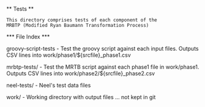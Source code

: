 ** Tests **

    This directory comprises tests of each component of the
    MRBTP (Modified Ryan Baumann Transformation Process)

*** File Index ***

groovy-script-tests	- Test the groovy script against each
			  input files. Outputs CSV lines into
                          work/phase1/${srcfile}_phase1.csv
                          
mrbtp-tests/		- Test the MRTB script against each phase1
                          file in work/phase1. Outputs CSV lines
			  into work/phase2/${srcfile}_phase2.csv

neel-tests/		- Neel's test data files

work/			- Working directory with output files ... not
                          kept in git			  
